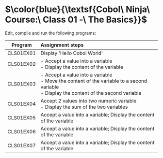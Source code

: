 # $\color{blue}{\textsf{Cobol\ Ninja\ Course:\ Class 01 -\ The Basics\}}$

Edit, compile and run the following programs:<br>

| Program   |  Assignment  steps|
|-----------|:-------------|
| CLS01EX01 | Display 'Hello Cobol World' |
| CLS01EX02 | - Accept a value into a variable<br>- Display the content of the variable |
| CLS01EX03 | - Accept a value into a variable<br>- Move the content of the variable to a second variable<br>- Display the content of the second variable|
| CLS01EX04 | Accept 2 values into two numeric variable<br>- Display the sum of the two variables |
| CLS01EX05 | Accept a value into a variable; Display the content of the variable |
| CLS01EX06 | Accept a value into a variable; Display the content of the variable |
| CLS01EX07 | Accept a value into a variable; Display the content of the variable |





[//]: # (These are reference links used in the body of this note and get stripped out when the markdown processor does its job. )
[Arnold Trembley]:<https://www.linkedin.com/in/arnoldtrembley>
[Sergey Kashyrin]:<https://www.linkedin.com/in/sergey-kashyrin-b736161>
[Simon Sobisch]:<https://www.linkedin.com/in/simon-sobisch-33157a133/?originalSubdomain=de>
[GNUCobol]:<https://gnucobol.sourceforge.io>
[GnuCOBOL/OpenCOBOL Downloads, Binaries, and Links]:<https://www.arnoldtrembley.com/GnuCOBOL.htm>
[GC32M-BDB-x64.7z]:<https://www.arnoldtrembley.com/GC32M-BDB-x64.7z>
[ESQL for ODBC for GnuCobol/OpenCOBOL]:<https://www.kiska.net/opencobol/esql/index.html>
[ESQL Preprocessor and Runtime version 3 binaries for Windows x86-64(AMD-64) and x86(win32)]: <https://www.kiska.net/opencobol/esql/binaries3.zip>
[Visual Studio Code]:<https://code.visualstudio.com>
[MySQL Developer]:<https://dev.mysql.com>
[Cobol Code Examples]:<https://github.com/cobol-ninja/code>
[Cobol Ninja]:<https://www.cobol.ninja>
[video]:<https://www.youtube.com/watch?v=wvk7hv84MBA>
